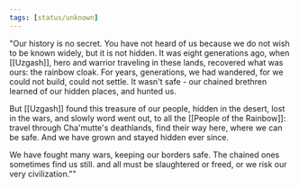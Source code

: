 ```yaml
---
tags: [status/unknown]
---
```


"Our history is no secret. You have not heard of us because we do not wish to be known widely, but it is not hidden. It was eight generations ago, when [[Uzgash]], hero and warrior traveling in these lands, recovered what was ours: the rainbow cloak. For years, generations, we had wandered, for we could not build, could not settle. It wasn't safe - our chained brethren learned of our hidden places, and hunted us. 

But [[Uzgash]] found this treasure of our people, hidden in the desert, lost in the wars, and slowly word went out, to all the [[People of the Rainbow]]: travel through Cha'mutte's deathlands, find their way here, where we can be safe. And we have grown and stayed hidden ever since. 

We have fought many wars, keeping our borders safe. The chained ones sometimes find us still. and all must be slaughtered or freed, or we risk our very civilization.""